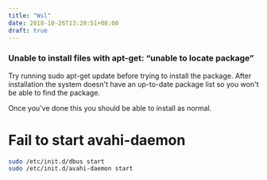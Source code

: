 ```yaml
---
title: "Wsl"
date: 2018-10-26T13:29:51+08:00
draft: true
---
```


### Unable to install files with apt-get: “unable to locate package”

Try running sudo apt-get update before trying to install the package. After installation the system doesn't have an up-to-date package list so you won't be able to find the package.

Once you've done this you should be able to install as normal.

# Fail to start avahi-daemon

```sh
sudo /etc/init.d/dbus start
sudo /etc/init.d/avahi-daemon start
```
